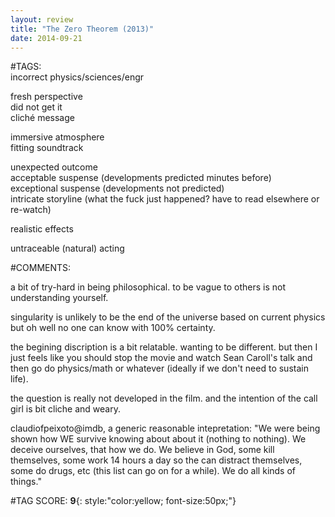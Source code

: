 ```yaml
---  
layout: review  
title: "The Zero Theorem (2013)"  
date: 2014-09-21  
---  
```

  
#TAGS:  
incorrect physics/sciences/engr  
  
fresh perspective  
did not get it  
cliché message  
  
immersive atmosphere  
fitting soundtrack  
  
unexpected outcome  
acceptable suspense (developments predicted minutes before)  
exceptional suspense (developments not predicted)  
intricate storyline (what the fuck just happened? have to read elsewhere or re-watch)  
  
realistic effects  
  
untraceable (natural) acting  
  
#COMMENTS:  
  
a bit of try-hard in being philosophical. to be vague to others is not understanding yourself.  
  
singularity is unlikely to be the end of the universe based on current physics but oh well no one can know with 100% certainty.  
  
the begining discription is a bit relatable. wanting to be different. but then I just feels like you should stop the movie and watch Sean Caroll's talk and then go do physics/math or whatever (ideally if we don't need to sustain life).  
  
the question is really not developed in the film. and the intention of the call girl is bit cliche and weary.  
  
claudiofpeixoto@imdb, a generic reasonable intepretation: "We were being shown how WE survive knowing about about it (nothing to nothing). We deceive ourselves, that how we do. We believe in God, some kill themselves, some work 14 hours a day so the can distract themselves, some do drugs, etc (this list can go on for a while). We do all kinds of things."  
  
  
  
  
  
#TAG SCORE: **9**{: style:"color:yellow; font-size:50px;"}  
